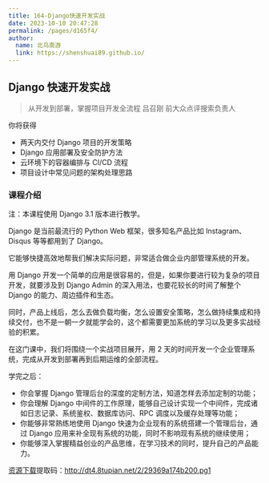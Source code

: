 ```yaml
---
title: 164-Django快速开发实战
date: 2023-10-10 20:47:28
permalink: /pages/d165f4/
author: 
  name: 北鸟南游
  link: https://shenshuai89.github.io/
---
```

## Django 快速开发实战

> 从开发到部署，掌握项目开发全流程
> 吕召刚  前大众点评搜索负责人

你将获得

- 两天内交付 Django 项目的开发策略
- Django 应用部署及安全防护方法
- 云环境下的容器编排与 CI/CD 流程
- 项目设计中常见问题的架构处理思路

### 课程介绍

注：本课程使用 Django 3.1 版本进行教学。

Django 是当前最流行的 Python Web 框架，很多知名产品比如 Instagram、Disqus 等等都用到了 Django。

它能够快捷高效地帮我们解决实际问题，非常适合做企业内部管理系统的开发。

用 Django 开发一个简单的应用是很容易的，但是，如果你要进行较为复杂的项目开发，就要涉及到 Django Admin 的深入用法，也要花较长的时间了解整个 Django 的能力、周边插件和生态。

同时，产品上线后，怎么去做负载均衡，怎么设置安全策略，怎么做持续集成和持续交付，也不是一朝一夕就能学会的，这个都需要更加系统的学习以及更多实战经验的积累。

在这门课中，我们将围绕一个实战项目展开，用 2 天的时间开发一个企业管理系统，完成从开发到部署再到后期运维的全部流程。

学完之后：

- 你会掌握 Django 管理后台的深度的定制方法，知道怎样去添加定制的功能；
- 你会理解 Django 中间件的工作原理，能够自己设计实现一个中间件，完成诸如日志记录、系统鉴权、数据库访问、RPC 调度以及缓存处理等功能；
- 你能够非常熟练地使用 Django 快速为企业现有的系统搭建一个管理后台，通过 Django 应用来补全现有系统的功能，同时不影响现有系统的继续使用；
- 你能够深入掌握精益创业的产品思维，在学习技术的同时，提升自己的产品能力。

[资源下载](https://www.aliyundrive.com/s/Kf7HWZGctuZ)提取码：http://dt4.8tupian.net/2/29369a174b200.pg1	
